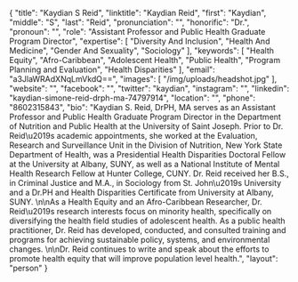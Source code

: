 {
  "title": "Kaydian S Reid",
  "linktitle": "Kaydian Reid",
  "first": "Kaydian",
  "middle": "S",
  "last": "Reid",
  "pronunciation": "",
  "honorific": "Dr.",
  "pronoun": "",
  "role": "Assistant Professor and Public Health Graduate Program Director",
  "expertise": [
    "Diversity And Inclusion",
    "Health And Medicine",
    "Gender And Sexuality",
    "Sociology"
  ],
  "keywords": [
    "Health Equity",
    "Afro-Caribbean",
    "Adolescent Health",
    "Public Health",
    "Program Planning and Evaluation",
    "Health Disparities"
  ],
  "email": "a3JlaWRAdXNqLmVkdQ==",
  "images": [
    "/img/uploads/headshot.jpg"
  ],
  "website": "",
  "facebook": "",
  "twitter": "kaydian",
  "instagram": "",
  "linkedin": "kaydian-simone-reid-drph-ma-74797914",
  "location": "",
  "phone": "8602315843",
  "bio": "Kaydian S. Reid, DrPH, MA serves as an Assistant Professor and Public Health Graduate Program Director in the Department of Nutrition and Public Health at the University of Saint Joseph. Prior to Dr. Reid\u2019s academic appointments, she worked at the Evaluation, Research and Surveillance Unit in the Division of Nutrition, New York State Department of Health, was a Presidential Health Disparities Doctoral Fellow at the University at Albany, SUNY, as well as a  National Institute of Mental Health Research Fellow at Hunter College, CUNY. Dr. Reid received her B.S., in Criminal Justice and M.A., in Sociology from St. John\u2019s University and a Dr.PH and Health Disparities Certificate from University at Albany, SUNY. \n\nAs a Health Equity and an Afro-Caribbean Researcher, Dr. Reid\u2019s research interests focus on minority health, specifically on diversifying the health field studies of adolescent health.  As a public health practitioner, Dr. Reid has developed, conducted, and consulted training and programs for achieving sustainable policy, systems, and environmental changes. \n\nDr. Reid continues to write and speak about the efforts to promote health equity that will improve population level health.",
  "layout": "person"
}